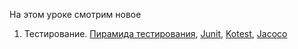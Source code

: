 На этом уроке смотрим новое

1) Тестирование. [Пирамида тестирования](https://habr.com/en/articles/672484/), [Junit](https://www.baeldung.com/junit-5-gradle), [Kotest](https://kotest.io/docs/assertions/assertions.html), [Jacoco](http://docs.gradle.org/current/userguide/jacoco_plugin.html)
